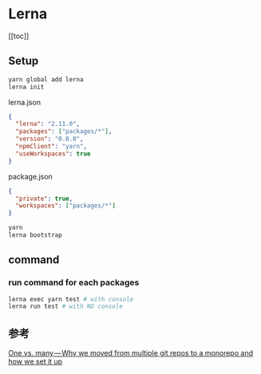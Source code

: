 # Lerna

[[toc]]

## Setup

```bash
yarn global add lerna
lerna init
```

lerna.json

```json
{
  "lerna": "2.11.0",
  "packages": ["packages/*"],
  "version": "0.0.0",
  "npmClient": "yarn",
  "useWorkspaces": true
}
```

package.json

```json
{
  "private": true,
  "workspaces": ["packages/*"]
}
```

```bash
yarn
lerna bootstrap
```

## command

### run command for each packages

```bash
lerna exec yarn test # with console
lerna run test # with NO console
```

## 参考

[One vs. many — Why we moved from multiple git repos to a monorepo and how we set it up](https://hackernoon.com/one-vs-many-why-we-moved-from-multiple-git-repos-to-a-monorepo-and-how-we-set-it-up-f4abb0cfe469)
